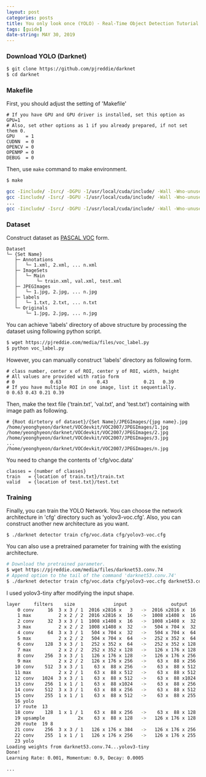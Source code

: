 ```yaml
---
layout: post
categories: posts
title: You only look once (YOLO) - Real-Time Object Detection Tutorial
tags: [guide]
date-string: MAY 30, 2019
---
```


### Download YOLO (Darknet)
``` sh
$ git clone https://github.com/pjreddie/darknet
$ cd darknet
```

### Makefile
First, you should adjust the setting of 'Makefile'  
```
# If you have GPU and GPU driver is installed, set this option as GPU=1
# Also, set other options as 1 if you already prepared, if not set them 0.
GPU    = 1
CUDNN  = 0
OPENCV = 0
OPENMP = 0
DEBUG  = 0
```
Then, use ```make``` command to make environment.  
``` sh
$ make

gcc -Iinclude/ -Isrc/ -DGPU -I/usr/local/cuda/include/ -Wall -Wno-unused-result -Wno-unknown-pragmas -Wfatal-errors -fPIC -Ofast -DGPU -c ./src/gemm.c -o obj/gemm.o
gcc -Iinclude/ -Isrc/ -DGPU -I/usr/local/cuda/include/ -Wall -Wno-unused-result -Wno-unknown-pragmas -Wfatal-errors -fPIC -Ofast -DGPU -c ./src/utils.c -o obj/utils.o
...
gcc -Iinclude/ -Isrc/ -DGPU -I/usr/local/cuda/include/ -Wall -Wno-unused-result -Wno-unknown-pragmas -Wfatal-errors -fPIC -Ofast -DGPU obj/captcha.o obj/lsd.o obj/super.o obj/art.o obj/tag.o obj/cifar.o obj/go.o obj/rnn.o obj/segmenter.o obj/regressor.o obj/classifier.o obj/coco.o obj/yolo.o obj/detector.o obj/nightmare.o obj/instance-segmenter.o obj/darknet.o libdarknet.a -o darknet -lm -pthread -L/usr/local/cuda/lib64 -lcuda -lcudart -lcublas -lcurand -lstdc++ libdarknet.a
```

### Dataset
Construct dataset as <a href="http://host.robots.ox.ac.uk/pascal/VOC/">PASCAL VOC</a> form.  
```
Dataset
└─ {Set Name}
   ├─ Annotations
   │   └─ 1.xml, 2.xml, ... n.xml
   ├─ ImageSets
   │   └─ Main
   │       └─ train.xml, val.xml, test.xml
   ├─ JPEGImages
   │   └─ 1.jpg, 2.jpg, ... n.jpg
   ├─ labels
   │   └─ 1.txt, 2.txt, ... n.txt
   └─ Originals
       └─ 1.jpg, 2.jpg, ... n.jpg
```

You can achieve 'labels' directory of above structure by processing the dataset using following python script.  
``` sh
$ wget https://pjreddie.com/media/files/voc_label.py
$ python voc_label.py
```

However, you can manually construct 'labels' directory as following form.
```
# class number, center x of ROI, center y of ROI, width, height
# All values are provided with ratio form
# 0             0.63             0.43             0.21   0.39
# If you have multiple ROI in one image, list it sequentially.
0 0.63 0.43 0.21 0.39
```

Then, make the text file ('train.txt', 'val.txt', and 'test.txt') containing with image path as following.
```
# {Root dirtetory of dataset}/{Set Name}/JPEGImages/{jpg name}.jpg
/home/yeonghyeon/darknet/VOCdevkit/VOC2007/JPEGImages/1.jpg
/home/yeonghyeon/darknet/VOCdevkit/VOC2007/JPEGImages/2.jpg
/home/yeonghyeon/darknet/VOCdevkit/VOC2007/JPEGImages/3.jpg
...
/home/yeonghyeon/darknet/VOCdevkit/VOC2007/JPEGImages/n.jpg
```

You need to change the contents of 'cfg/voc.data'
```
classes = {number of classes}
train   = {location of train.txt}/train.txt
valid   = {location of test.txt}/test.txt
```

### Training
Finally, you can train the YOLO Network. You can choose the network architecture in 'cfg' directory such as 'yolov3-voc.cfg'. Also, you can construct another new architecture as you want.
```
$ ./darknet detector train cfg/voc.data cfg/yolov3-voc.cfg
```

You can also use a pretrained parameter for training with the existing architecture.
``` sh
# Download the pretrained parameter.
$ wget https://pjreddie.com/media/files/darknet53.conv.74
# Append option to the tail of the command 'darknet53.conv.74'
$ ./darknet detector train cfg/voc.data cfg/yolov3-voc.cfg darknet53.conv.74
```

I used yolov3-tiny after modifying the input shape.
``` sh
layer     filters    size              input                output
    0 conv     16  3 x 3 / 1  2016 x2816 x   3   ->  2016 x2816 x  16  4.905 BFLOPs
    1 max          2 x 2 / 2  2016 x2816 x  16   ->  1008 x1408 x  16
    2 conv     32  3 x 3 / 1  1008 x1408 x  16   ->  1008 x1408 x  32  13.080 BFLOPs
    3 max          2 x 2 / 2  1008 x1408 x  32   ->   504 x 704 x  32
    4 conv     64  3 x 3 / 1   504 x 704 x  32   ->   504 x 704 x  64  13.080 BFLOPs
    5 max          2 x 2 / 2   504 x 704 x  64   ->   252 x 352 x  64
    6 conv    128  3 x 3 / 1   252 x 352 x  64   ->   252 x 352 x 128  13.080 BFLOPs
    7 max          2 x 2 / 2   252 x 352 x 128   ->   126 x 176 x 128
    8 conv    256  3 x 3 / 1   126 x 176 x 128   ->   126 x 176 x 256  13.080 BFLOPs
    9 max          2 x 2 / 2   126 x 176 x 256   ->    63 x  88 x 256
   10 conv    512  3 x 3 / 1    63 x  88 x 256   ->    63 x  88 x 512  13.080 BFLOPs
   11 max          2 x 2 / 1    63 x  88 x 512   ->    63 x  88 x 512
   12 conv   1024  3 x 3 / 1    63 x  88 x 512   ->    63 x  88 x1024  52.320 BFLOPs
   13 conv    256  1 x 1 / 1    63 x  88 x1024   ->    63 x  88 x 256  2.907 BFLOPs
   14 conv    512  3 x 3 / 1    63 x  88 x 256   ->    63 x  88 x 512  13.080 BFLOPs
   15 conv    255  1 x 1 / 1    63 x  88 x 512   ->    63 x  88 x 255  1.448 BFLOPs
   16 yolo
   17 route  13
   18 conv    128  1 x 1 / 1    63 x  88 x 256   ->    63 x  88 x 128  0.363 BFLOPs
   19 upsample            2x    63 x  88 x 128   ->   126 x 176 x 128
   20 route  19 8
   21 conv    256  3 x 3 / 1   126 x 176 x 384   ->   126 x 176 x 256  39.240 BFLOPs
   22 conv    255  1 x 1 / 1   126 x 176 x 256   ->   126 x 176 x 255  2.895 BFLOPs
   23 yolo
Loading weights from darknet53.conv.74...yolov3-tiny
Done!
Learning Rate: 0.001, Momentum: 0.9, Decay: 0.0005

...
```
